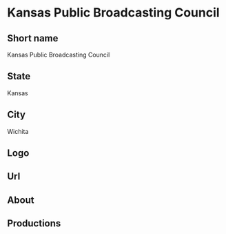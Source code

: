 # Kansas Public Broadcasting Council

## Short name

Kansas Public Broadcasting Council

## State

Kansas

## City

Wichita

## Logo

## Url

## About

## Productions 
 
